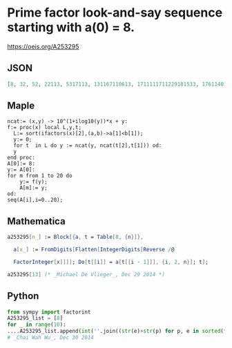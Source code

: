 # Prime factor look\-and\-say sequence starting with a\(0\) \= 8\.
https://oeis.org/A253295
## JSON
```JSON
[8, 32, 52, 22113, 5317113, 131167110613, 1711111711229181533, 1761140131560305063481, 1313718313871371493773936301, 125111501315199577167049112574051, 33185242436199338915435977096119517, 149731486009055371137303679066123116017]
```
## Maple
```Maple
ncat:= (x,y) -> 10^(1+ilog10(y))*x + y:
f:= proc(x) local L,y,t;
  L:= sort(ifactors(x)[2],(a,b)->a[1]<b[1]);
  y:= 0;
  for t  in L do y := ncat(y, ncat(t[2],t[1])) od:
  y
end proc:
A[0]:= 8:
y:= A[0]:
for m from 1 to 20 do
    y:= f(y);
    A[m]:= y;
od:
seq(A[i],i=0..20);
```
## Mathematica
```Mathematica
a253295[n_] := Block[{a, t = Table[8, {n}]},
```
```Mathematica
  a[x_] := FromDigits[Flatten[IntegerDigits[Reverse /@
```
```Mathematica
  FactorInteger[x]]]]; Do[t[[i]] = a[t[[i - 1]]], {i, 2, n}]; t];
```
```Mathematica
a253295[13] (* _Michael De Vlieger_, Dec 29 2014 *)
```
## Python
```Python
from sympy import factorint
A253295_list = [8]
for _ in range(10):
....A253295_list.append(int(''.join((str(e)+str(p) for p, e in sorted(factorint(A253295_list[-1]).items())))))
# _Chai Wah Wu_, Dec 30 2014
```
